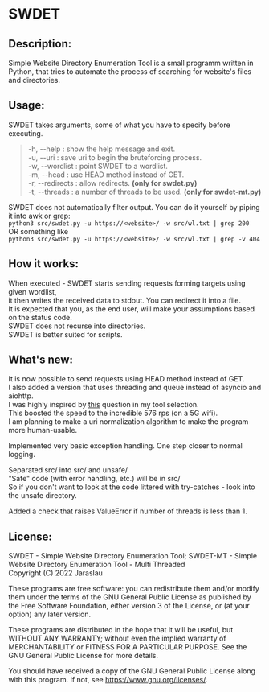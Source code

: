 # SWDET 
## Description:  
Simple Website Directory Enumeration Tool is a small programm written in Python, that tries to automate the process of searching for website's files and directories.

## Usage:  
SWDET takes arguments, some of what you have to specify before executing.
> -h, --help : show the help message and exit.  
> -u, --uri : save uri to begin the bruteforcing process.  
> -w, --wordlist : point SWDET to a wordlist.   
> -m, --head : use HEAD method instead of GET.  
> -r, --redirects : allow redirects. **(only for swdet.py)**  
> -t, --threads : a number of threads to be used. **(only for swdet-mt.py)**  
  
SWDET does not automatically filter output. You can do it yourself by piping it into awk or grep:  
`python3 src/swdet.py -u https://<website>/ -w src/wl.txt | grep 200`  
OR something like  
`python3 src/swdet.py -u https://<website>/ -w src/wl.txt | grep -v 404`  

## How it works:
When executed - SWDET starts sending requests forming targets using given wordlist,  
it then writes the received data to stdout. You can redirect it into a file.  
It is expected that you, as the end user, will make your assumptions based on the status code.  
SWDET does not recurse into directories.  
SWDET is better suited for scripts.

## What's new:
It is now possible to send requests using HEAD method instead of GET.  
I also added a version that uses threading and queue instead of asyncio and aiohttp.  
I was highly inspired by [this](https://stackoverflow.com/questions/35747235/python-requests-threads-processes-vs-io) question in my tool selection.   
This boosted the speed to the incredible 576 rps (on a 5G wifi).  
I am planning to make a uri normalization algorithm to make the program more human-usable.  
  
Implemented very basic exception handling. One step closer to normal logging.  
  
Separated src/ into src/ and unsafe/  
"Safe" code (with error handling, etc.) will be in src/  
So if you don't want to look at the code littered with try-catches - look into the unsafe directory.
  
Added a check that raises ValueError if number of threads is less than 1.

## License:
SWDET - Simple Website Directory Enumeration Tool; SWDET-MT - Simple Website Directory Enumeration Tool - Multi Threaded  
Copyright (C) 2022  Jaraslau

These programs are free software: you can redistribute them and/or modify
them under the terms of the GNU General Public License as published by
the Free Software Foundation, either version 3 of the License, or
(at your option) any later version.

These programs are distributed in the hope that it will be useful,
but WITHOUT ANY WARRANTY; without even the implied warranty of
MERCHANTABILITY or FITNESS FOR A PARTICULAR PURPOSE.  See the
GNU General Public License for more details.

You should have received a copy of the GNU General Public License
along with this program.  If not, see https://www.gnu.org/licenses/.
